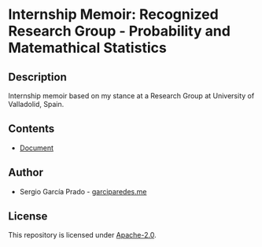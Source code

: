 # Internship Memoir: Recognized Research Group - Probability and Matemathical Statistics


## Description

Internship memoir based on my stance at a Research Group at University of Valladolid, Spain.


## Contents

  * [Document](document.pdf)


## Author

  * Sergio García Prado - [garciparedes.me](http://garciparedes.me)

## License

This repository is licensed under [Apache-2.0](LICENSE).
